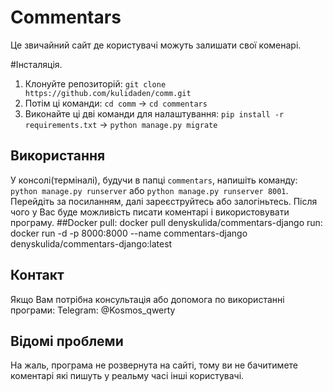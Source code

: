 # Commentars
Це звичайний сайт де користувачі можуть залишати свої коменарі.

#Інсталяція.
1. Клонуйте репозиторій: `git clone https://github.com/kulidaden/comm.git`
2. Потім ці команди: `cd comm` -> `cd commentars`
3. Виконайте ці дві команди для налаштування: `pip install -r requirements.txt` -> `python manage.py migrate`
   
## Використання
У консолі(терміналі), будучи в папці `commentars`, напишіть команду: `python manage.py runserver` або `python manage.py runserver 8001`.
Перейдіть за посиланням, далі зареєструйтесь або залогіньтесь. Після чого у Вас буде можливість писати коментарі і використовувати програму.
##Docker
pull: docker pull denyskulida/commentars-django
run: docker run -d -p 8000:8000 --name commentars-django denyskulida/commentars-django:latest

## Контакт
Якщо Вам потрібна консультація або допомога по використанні програми: Telegram: @Kosmos_qwerty

## Відомі проблеми
На жаль, програма не розвернута на сайті, тому ви не бачитимете коментарі які пишуть у реальму часі інші користувачі.
